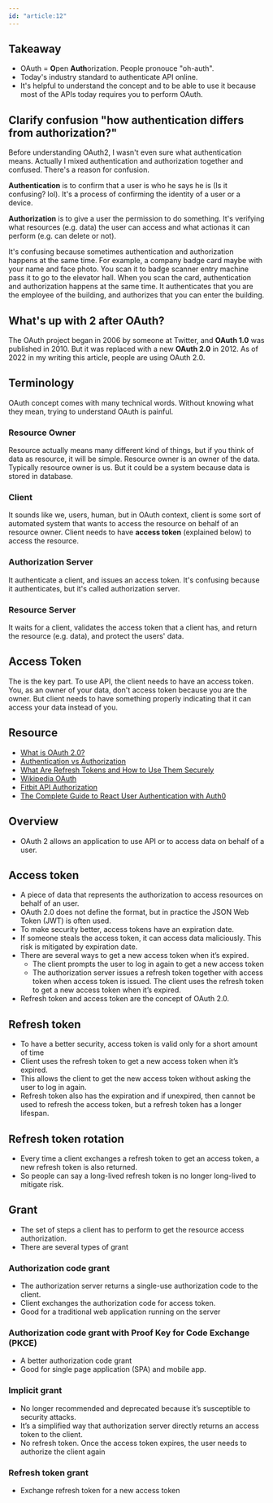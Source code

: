 ```yaml
---
id: "article:12"
---
```


## Takeaway

- OAuth = **O**pen **Auth**orization. People pronouce "oh-auth".
- Today's industry standard to authenticate API online.
- It's helpful to understand the concept and to be able to use it because most of the APIs today requires you to perform OAuth.

## Clarify confusion "how authentication differs from authorization?"

Before understanding OAuth2, I wasn't even sure what authentication means. Actually I mixed authentication and authorization together and confused. There's a reason for confusion.

**Authentication** is to confirm that a user is who he says he is (Is it confusing? lol). It's a process of confirming the identity of a user or a device.

**Authorization** is to give a user the permission to do something. It's verifying what resources (e.g. data) the user can access and what actionas it can perform (e.g. can delete or not).

It's confusing because sometimes authentication and authorization happens at the same time. For example, a company badge card maybe with your name and face photo. You scan it to badge scanner entry machine pass it to go to the elevator hall. When you scan the card, authentication and authorization happens at the same time. It authenticates that you are the employee of the building, and authorizes that you can enter the building.

## What's up with 2 after OAuth?

The OAuth project began in 2006 by someone at Twitter, and **OAuth 1.0** was published in 2010. But it was replaced with a new **OAuth 2.0** in 2012. As of 2022 in my writing this article, people are using OAuth 2.0.

## Terminology

OAuth concept comes with many technical words. Without knowing what they mean, trying to understand OAuth is painful.

### Resource Owner

Resource actually means many different kind of things, but if you think of data as resource, it will be simple. Resource owner is an owner of the data. Typically resource owner is us. But it could be a system because data is stored in database.

### Client

It sounds like we, users, human, but in OAuth context, client is some sort of automated system that wants to access the resource on behalf of an resource owner. Client needs to have **access token** (explained below) to access the resource. 

### Authorization Server

It authenticate a client, and issues an access token. It's confusing because it authenticates, but it's called authorization server.

### Resource Server

It waits for a client, validates the access token that a client has, and return the resource (e.g. data), and protect the users' data.

## Access Token

The is the key part. To use API, the client needs to have an access token. You, as an owner of your data, don't access token because you are the owner. But client needs to have something properly indicating that it can access your data instead of you.

## Resource

- [What is OAuth 2.0?](https://auth0.com/intro-to-iam/what-is-oauth-2/)
- [Authentication vs Authorization](https://auth0.com/intro-to-iam/authentication-vs-authorization/)
- [What Are Refresh Tokens and How to Use Them Securely](https://auth0.com/blog/refresh-tokens-what-are-they-and-when-to-use-them/)
- [Wikipedia OAuth](https://en.wikipedia.org/wiki/OAuth)
- [Fitbit API Authorization](https://dev.fitbit.com/build/reference/web-api/developer-guide/authorization/)
- [The Complete Guide to React User Authentication with Auth0](https://auth0.com/blog/complete-guide-to-react-user-authentication/)

<h2>Overview</h2>
<ul>

  <li>OAuth 2 allows an application to use API or to access data on behalf of a user.</li>
</ul>


<h2>Access token</h2>
<ul>
  <li>A piece of data that represents the authorization to access resources on behalf of an user.</li>
  <li>OAuth 2.0 does not define the format, but in practice the JSON Web Token (JWT) is often used.</li>
  <li>To make security better, access tokens have an expiration date.</li>
  <li>If someone steals the access token, it can access data maliciously. This risk is mitigated by expiration date.</li>
  <li>There are several ways to get a new access token when it’s expired.
    <ul>
      <li>The client prompts the user to log in again to get a new access token</li>
      <li>The authorization server issues a refresh token together with access token when access token is issued. The client uses the refresh token to get a new access token when it’s expired.</li>
    </ul>
  </li>
  <li>Refresh token and access token are the concept of OAuth 2.0.</li>
</ul>
<h2>Refresh token</h2>
<ul>
  <li>To have a better security, access token is valid only for a short amount of time</li>
  <li>Client uses the refresh token to get a new access token when it’s expired.</li>
  <li>This allows the client to get the new access token without asking the user to log in again.</li>
  <li>Refresh token also has the expiration and if unexpired, then cannot be used to refresh the access token, but a refresh token has a longer lifespan.</li>
</ul>
<h2>Refresh token rotation</h2>
<ul>
  <li>Every time a client exchanges a refresh token to get an access token, a new refresh token is also returned.</li>
  <li>So people can say a long-lived refresh token is no longer long-lived to mitigate risk.</li>
</ul>
<h2>Grant</h2>
<ul>
  <li>The set of steps a client has to perform to get the resource access authorization.</li>
  <li>There are several types of grant</li>
</ul>
<h3>Authorization code grant</h3>
<ul>
  <li>The authorization server returns a single-use authorization code to the client.</li>
  <li>Client exchanges the authorization code for access token.</li>
  <li>Good for a traditional web application running on the server</li>
</ul>
<h3>Authorization code grant with Proof Key for Code Exchange (PKCE)</h3>
<ul>
  <li>A better authorization code grant</li>
  <li>Good for single page application (SPA) and mobile app.</li>
</ul>
<h3>Implicit grant</h3>
<ul>
  <li>No longer recommended and deprecated because it’s susceptible to security attacks.</li>
  <li>It’s a simplified way that authorization server directly returns an access token to the client.</li>
  <li>No refresh token. Once the access token expires, the user needs to authorize the client again</li>
</ul>
<h3>Refresh token grant</h3>
<ul>
  <li>Exchange refresh token for a new access token</li>
</ul>

